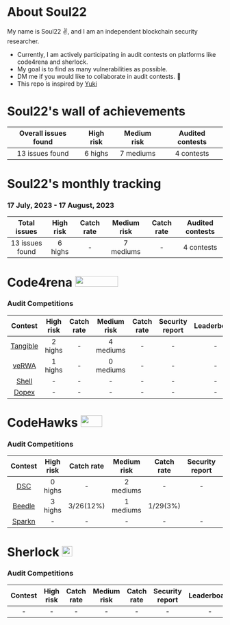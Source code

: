 # About Soul22
My name is Soul22 :v:, and I am an independent blockchain security researcher.

- Currently, I am actively participating in audit contests on platforms like code4rena and sherlock.
- My goal is to find as many vulnerabilities as possible. 
- DM me if you would like to collaborate in audit contests.  :two_men_holding_hands:
- This repo is inspired by [Yuki](https://github.com/SilentYuki)

# Soul22's wall of achievements

| Overall issues found | High risk | Medium risk | Audited contests |
|:--:|:--:|:--:|:--:|
| 13 issues found | 6 highs | 7 mediums | 4 contests |

# Soul22's monthly tracking 

### 17 July, 2023 - 17 August, 2023 
| Total issues | High risk| Catch rate | Medium risk | Catch rate | Audited contests |
|:--:|:--:|:--:|:--:|:--:|:--:|
| 13 issues found | 6 highs| - | 7 mediums| - | 4 contests | - | - |


# Code4rena <img src="https://code4rena.com/logos/c4-logo.svg" width=100 height=25>

### Audit Competitions
| Contest | High risk | Catch rate | Medium risk | Catch rate | Security report | Leaderboard | Date |
|:--:|:--:|:--:|:--:|:--:|:--:|:--:|:--:|
| [Tangible](https://code4rena.com/contests/2023-08-tangible-caviar#top) | 2 highs  | - | 4 mediums | - | - | - | Aug. |
| [veRWA](https://code4rena.com/contests/2023-08-verwa#top) | 1 highs  | - | 0 mediums  | - | - | - |Aug. |
| [Shell](https://code4rena.com/contests/2023-08-shell-protocol#top) | -  | - | -  | - | - | - | - | Aug. |
| [Dopex](https://code4rena.com/contests/2023-08-dopex#top) | -  | - | -  | - | - | - | - | Sept. |





# CodeHawks <img src="https://res.cloudinary.com/droqoz7lg/image/upload/v1689080263/snhkgvtsidryjdtx0pce.png" width=50 height=27>

### Audit Competitions
| Contest | High risk | Catch rate | Medium risk | Catch rate | Security report | Leaderboard  | Date |
|:--:|:--:|:--:|:--:|:--:|:--:|:--:|:--:|
| [DSC](https://www.codehawks.com/contests/cljx3b9390009liqwuedkn0m0) | 0 highs | - | 2 mediums | - | - | - |Aug. |
| [Beedle](https://www.codehawks.com/contests/clkbo1fa20009jr08nyyf9wbx) | 3 highs | 3/26(12%) | 1 mediums | 1/29(3%) | | 100/274	 |Aug. |
| [Sparkn](https://www.codehawks.com/contests/cllcnja1h0001lc08z7w0orxx) | - | - | - | - | - | - |- |Aug. |


# Sherlock <img src="https://audits.sherlock.xyz/_next/static/media/sherlock_logo.dc2b3290.svg" width=24 height=23.5>

### Audit Competitions
| Contest | High risk | Catch rate | Medium risk | Catch rate | Security report | Leaderboard | Date |
|:--:|:--:|:--:|:--:|:--:|:--:|:--:|:--:|
| - | - | - | - | - | - | - |- | - |

